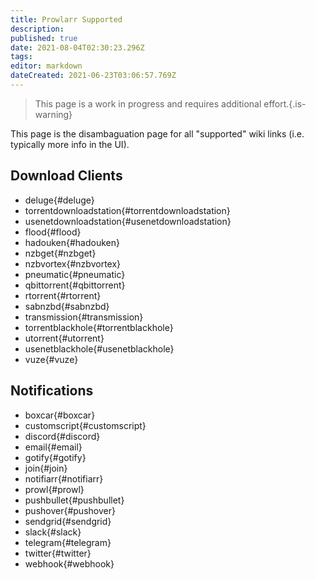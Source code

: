 ```yaml
---
title: Prowlarr Supported
description: 
published: true
date: 2021-08-04T02:30:23.296Z
tags: 
editor: markdown
dateCreated: 2021-06-23T03:06:57.769Z
---
```


> This page is a work in progress and requires additional effort.{.is-warning}

This page is the disambaguation page for all "supported" wiki links (i.e. typically more info in the UI).

## Download Clients

- deluge{#deluge}
- torrentdownloadstation{#torrentdownloadstation}
- usenetdownloadstation{#usenetdownloadstation}
- flood{#flood}
- hadouken{#hadouken}
- nzbget{#nzbget}
- nzbvortex{#nzbvortex}
- pneumatic{#pneumatic}
- qbittorrent{#qbittorrent}
- rtorrent{#rtorrent}
- sabnzbd{#sabnzbd}
- transmission{#transmission}
- torrentblackhole{#torrentblackhole}
- utorrent{#utorrent}
- usenetblackhole{#usenetblackhole}
- vuze{#vuze}

## Notifications

- boxcar{#boxcar}
- customscript{#customscript}
- discord{#discord}
- email{#email}
- gotify{#gotify}
- join{#join}
- notifiarr{#notifiarr}
- prowl{#prowl}
- pushbullet{#pushbullet}
- pushover{#pushover}
- sendgrid{#sendgrid}
- slack{#slack}
- telegram{#telegram}
- twitter{#twitter}
- webhook{#webhook}

